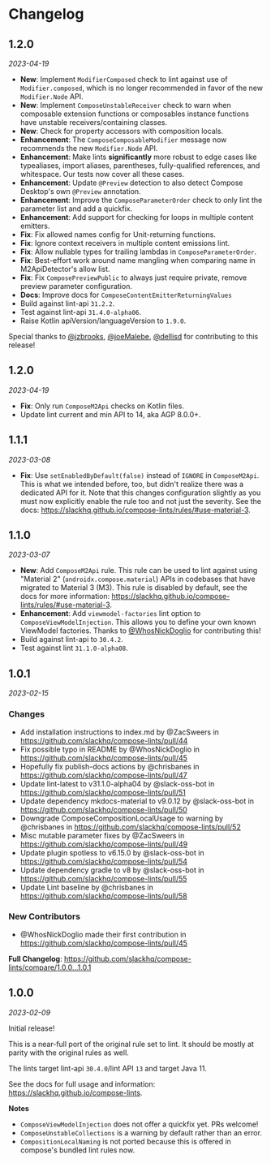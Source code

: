 Changelog
=========

1.2.0
-----

_2023-04-19_

- **New**: Implement `ModifierComposed` check to lint against use of `Modifier.composed`, which is no longer recommended in favor of the new `Modifier.Node` API.
- **New**: Implement `ComposeUnstableReceiver` check to warn when composable extension functions or composables instance functions have unstable receivers/containing classes.
- **New**: Check for property accessors with composition locals.
- **Enhancement**: The `ComposeComposableModifier` message now recommends the new `Modifier.Node` API.
- **Enhancement**: Make lints **significantly** more robust to edge cases like typealiases, import aliases, parentheses, fully-qualified references, and whitespace. Our tests now cover all these cases.
- **Enhancement**: Update `@Preview` detection to also detect Compose Desktop's own `@Preview` annotation.
- **Enhancement**: Improve the `ComposeParameterOrder` check to only lint the parameter list and add a quickfix.
- **Enhancement**: Add support for checking for loops in multiple content emitters.
- **Fix**: Fix allowed names config for Unit-returning functions.
- **Fix**: Ignore context receivers in multiple content emissions lint.
- **Fix**: Allow nullable types for trailing lambdas in `ComposeParameterOrder`.
- **Fix**: Best-effort work around name mangling when comparing name in M2ApiDetector's allow list.
- **Fix**: Fix `ComposePreviewPublic` to always just require private, remove preview parameter configuration.
- **Docs**: Improve docs for `ComposeContentEmitterReturningValues`
- Build against lint-api `31.2.2`.
- Test against lint-api `31.4.0-alpha06`.
- Raise Kotlin apiVersion/languageVersion to `1.9.0`.

Special thanks to [@jzbrooks](https://github.com/jzbrooks), [@joeMalebe](https://github.com/joeMalebe), [@dellisd](https://github.com/dellisd) for contributing to this release!

1.2.0
-----

_2023-04-19_

- **Fix**: Only run `ComposeM2Api` checks on Kotlin files.
- Update lint current and min API to 14, aka AGP 8.0.0+.

1.1.1
-----

_2023-03-08_

* **Fix**: Use `setEnabledByDefault(false)` instead of `IGNORE` in `ComposeM2Api`. This is what we intended before, too, but didn't realize there was a dedicated API for it. Note that this changes configuration slightly as you must now explicitly enable the rule too and not just the severity. See the docs: https://slackhq.github.io/compose-lints/rules/#use-material-3.

1.1.0
-----

_2023-03-07_

* **New**: Add `ComposeM2Api` rule. This rule can be used to lint against using "Material 2" (`androidx.compose.material`) APIs in codebases that have migrated to Material 3 (M3). This rule is disabled by default, see the docs for more information: https://slackhq.github.io/compose-lints/rules/#use-material-3.
* **Enhancement**: Add `viewmodel-factories` lint option to `ComposeViewModelInjection`. This allows you to define your own known ViewModel factories. Thanks to [@WhosNickDoglio](https://github.com/WhosNickDoglio) for contributing this!
* Build against lint-api to `30.4.2`.
* Test against lint `31.1.0-alpha08`.

1.0.1
-----

_2023-02-15_

### Changes

* Add installation instructions to index.md by @ZacSweers in https://github.com/slackhq/compose-lints/pull/44
* Fix possible typo in README by @WhosNickDoglio in https://github.com/slackhq/compose-lints/pull/45
* Hopefully fix publish-docs actions by @chrisbanes in https://github.com/slackhq/compose-lints/pull/47
* Update lint-latest to v31.1.0-alpha04 by @slack-oss-bot in https://github.com/slackhq/compose-lints/pull/51
* Update dependency mkdocs-material to v9.0.12 by @slack-oss-bot in https://github.com/slackhq/compose-lints/pull/50
* Downgrade ComposeCompositionLocalUsage to warning by @chrisbanes in https://github.com/slackhq/compose-lints/pull/52
* Misc mutable parameter fixes by @ZacSweers in https://github.com/slackhq/compose-lints/pull/49
* Update plugin spotless to v6.15.0 by @slack-oss-bot in https://github.com/slackhq/compose-lints/pull/54
* Update dependency gradle to v8 by @slack-oss-bot in https://github.com/slackhq/compose-lints/pull/55
* Update Lint baseline by @chrisbanes in https://github.com/slackhq/compose-lints/pull/58

### New Contributors
* @WhosNickDoglio made their first contribution in https://github.com/slackhq/compose-lints/pull/45

**Full Changelog**: https://github.com/slackhq/compose-lints/compare/1.0.0...1.0.1

1.0.0
-----

_2023-02-09_

Initial release!

This is a near-full port of the original rule set to lint. It should be mostly at parity with the original rules as well.

The lints target lint-api `30.4.0`/lint API `13` and target Java 11.

See the docs for full usage and information: https://slackhq.github.io/compose-lints.

**Notes**
- `ComposeViewModelInjection` does not offer a quickfix yet. PRs welcome!
- `ComposeUnstableCollections` is a warning by default rather than an error.
- `CompositionLocalNaming` is not ported because this is offered in compose's bundled lint rules now.
